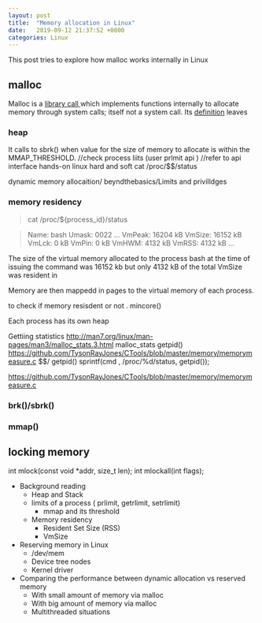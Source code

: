 ```yaml
---
layout: post
title:  "Memory allocation in Linux"
date:   2019-09-12 21:37:52 +0800
categories: Linux
---
```


This post tries to explore how malloc works internally in Linux

## malloc

Malloc is a  [ library call ](https://www.humblec.com/who-told-malloc-is-a-system-call/) which implements functions internally to allocate memory through system calls; itself
not a system call. 
Its [definition](https://pubs.opengroup.org/onlinepubs/009695399/functions/malloc.html) leaves 


### heap
It calls to sbrk() when value for the size of memory to allocate is within the MMAP_THRESHOLD.
//check process liits
(user prlmit api ) //refer to api interface hands-on linux hard and soft 
cat /proc/$$/status



dynamic memory allocaition/ beyndthebasics/Limits and privilldges 

### memory residency

> cat /proc/${process_id}/status

>Name:   bash
>Umask:  0022
> ...
>VmPeak:    16204 kB
>VmSize:    16152 kB
>VmLck:         0 kB
>VmPin:         0 kB
>VmHWM:      4132 kB
>VmRSS:      4132 kB
> ...

The size of the virtual memory allocated to the process bash at the time of issuing the command was 16152 kb
but only 4132 kB of the total VmSize was resident in 



Memory are then mappedd in pages to the virtual memory of each process.


to check if memory resisdent or not . mincore()



Each process has its own heap

Gettiing statistics 
http://man7.org/linux/man-pages/man3/malloc_stats.3.html
malloc_stats
getpid()
https://github.com/TysonRayJones/CTools/blob/master/memory/memorymeasure.c
$$/ getpid()
sprintf(cmd , /proc/%d/status, getpid());

https://github.com/TysonRayJones/CTools/blob/master/memory/memorymeasure.c


### brk()/sbrk()

### mmap()

## locking memory
int mlock(const void *addr, size_t len);
int mlockall(int flags);


* Background reading
	- Heap and Stack
	- limits of a process ( prlimit, getrlimit, setrlimit)
		- mmap and its threshold
	- Memory residency 
		- Resident Set Size (RSS)
		- VmSize
* Reserving memory in Linux
	- /dev/mem
	- Device tree nodes
	- Kernel driver
* Comparing the performance between dynamic allocation vs reserved memory
	- With small amount of memory via malloc
	- With big amount of memory via  malloc
	- Multithreaded situations
